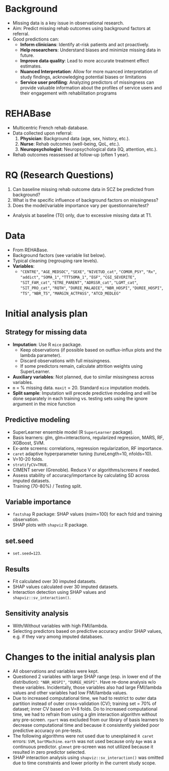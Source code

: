 # Background

*   Missing data is a key issue in observational research.
*   Aim: Predict missing rehab outcomes using background factors at referral.
*   Good predictions can:
    *   **Inform clinicians**: Identify at-risk patients and act proactively.
    *   **Help researchers**: Understand biases and minimize missing data in future.
    *   **Improve data quality**: Lead to more accurate treatment effect estimates.
    *   **Nuanced Interpretation**: Allow for more nuanced interpretation of study findings, acknowledging potential biases or limitations
    *   **Service user profiling**: Analyzing predictors of missingness can provide valuable information about the profiles of service users and their engagement with rehabilitation programs

# REHABase

*   Multicentric French rehab database.
*   Data collected upon referral:
    1.  **Physician**: Background data (age, sex, history, etc.).
    2.  **Nurse**: Rehab outcomes (well-being, QoL, etc.).
    3.  **Neuropsychologist**: Neuropsychological data (IQ, attention, etc.).
*   Rehab outcomes reassessed at follow-up (often 1 year).

# RQ (Research Questions)

1.  Can baseline missing rehab outcome data in SCZ be predicted from background?
2.  What is the specific influence of background factors on missingness?
3.  Does the model/variable importance vary per questionnaire/test?
*   Analysis at baseline (T0) only, due to excessive missing data at T1.

# Data

*   From REHABase.
*   Background factors (see variable list below).
*   Typical cleaning (regrouping rare levels).
*   **Variables**:
    *   `"CENTRE"`, `"AGE_MEDSOC"`, `"SEXE"`, `"NIVETUD_cat"`, `"COMOR_PSY"`, `"Rx"`, `"addict"`, `"SOMA_1"`, `"TTTSOMA_1"`, `"EGF"`, `"CGI_SEVERITE"`, `"SIT_FAM_cat"`, `"ETRE_PARENT"`, `"ADRSSR_cat"`, `"LGMT_cat"`, `"SIT_PRO_cat"`, `"RQTH"`, `"DUREE_MALADIE"`, `"NBR_HOSPI"`, `"DUREE_HOSPI"`, `"TS"`, `"NBR_TS"`, `"MARGIN_ACTPASS"`, `"ATCD_MEDLEG"`

# Initial analysis plan

## Strategy for missing data

*   **Imputation**: Use R `mice` package.
    *   Keep observations (if possible based on outflux-influx plots and the lambda parameter).
    *   Discard observations with full missingness.
    *   If some predictors remain, calculate attrition weights using SuperLearner.
*   **Auxiliary variables**: Not planned, due to similar missingness across variables.
*   `m` = % missing data. `maxit` = 20. Standard `mice` imputation models.
*   **Split sample**: Imputation will precede predictive modeling and will be done separately in each training vs. testing sets using the ignore argument in the mice function

## Predictive modeling

*   SuperLearner ensemble model (R `SuperLearner` package).
*   Basis learners: glm, glm+interactions, regularized regression, MARS, RF, XGBoost, SVM.
*   Ex-ante screens: correlations, regression regularization, RF importance.
*   `caret` adaptive hyperparameter tuning (tuneLength=10, nfolds=10).
*   V=10-20 folds.
*   `stratifyCV=TRUE`.
*   CIMENT server (Grenoble). Reduce V or algorithms/screens if needed.
*   Assess stability of accuracy/importance by calculating SD across imputed datasets.
*   Training (70-80%) / Testing split.

## Variable importance

*   `fastshap` R package: SHAP values (nsim=100) for each fold and training observation.
*   SHAP plots with `shapviz` R package.

## set.seed

*   `set.seed=123`.

## Results

*   Fit calculated over 30 imputed datasets.
*   SHAP values calculated over 30 imputed datasets.
*   Interaction detection using SHAP values and `shapviz::sv_interaction()`.

## Sensitivity analysis

*   With/Without variables with high FMI/lambda.
*   Selecting predictors based on predictive accuracy and/or SHAP values, e.g. if they vary among imputed databases.

# Changes to the initial analysis plan

*   All observations and variables were kept.
*   Questioned 2 variables with large SHAP range (esp. in lower end of the distribution): `"NBR_HOSPI"`, `"DUREE_HOSPI"`. Have re-done analysis w/o these variables. Incidentally, those variables also had large FMI/lambda values and other variables had low FMI/lambda values.
*   Due to increased computational time, we had to restrict to outer data partition instead of outer cross-validation (CV); training set = 70% of dataset; inner CV based on V=8 folds. Do to increased computational time, we had to refrain from using a glm interaction algorithm without any pre-screen.  `rpart` was excluded from our library of basis learners to decrease computational time and because it consistently yielded poor predictive accuracy on pre-tests.
*   The following algorithms were not used due to unexplained `R caret` errors: `SVM`, `bartMachine`. `earth` was not used because only `Age` was a continuous predictor. `glmnet` pre-screen was not utilized because it resulted in zero predictor selected.
*   SHAP interaction analysis using `shapviz::sv_interaction()` was omitted due to time constraints and lower priority in the current study scope.
